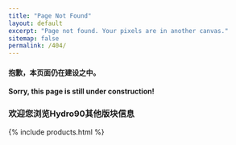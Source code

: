 ```yaml
---
title: "Page Not Found"
layout: default
excerpt: "Page not found. Your pixels are in another canvas."
sitemap: false
permalink: /404/
---
```


<p> </p>

<h4> 抱歉，本页面仍在建设之中。</h4>

<h4> Sorry, this page is still under construction! </h4>



<h3> 欢迎您浏览Hydro90其他版块信息 </h3>

{% include products.html %}
